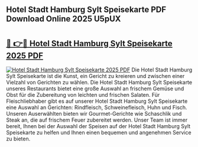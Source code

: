 ## Hotel Stadt Hamburg Sylt Speisekarte PDF Download Online 2025 U5pUX

# <h2><a href="http://gc8opwx.nevu.top/?p=Hotel+Stadt+Hamburg+Sylt+Speisekarte">🔗 👉🔴 Hotel Stadt Hamburg Sylt Speisekarte 2025 PDF</a></h2>

[![Hotel Stadt Hamburg Sylt Speisekarte 2025 PDF](https://i.imgur.com/dBaPXMq.png)](http://gc8opwx.nevu.top/?p=Hotel+Stadt+Hamburg+Sylt+Speisekarte)
Die Hotel Stadt Hamburg Sylt Speisekarte ist die Kunst, ein Gericht zu kreieren und zwischen einer Vielzahl von Gerichten zu wählen. Die Hotel Stadt Hamburg Sylt Speisekarte unseres Restaurants bietet eine große Auswahl an frischem Gemüse und Obst für die Zubereitung von leichten und frischen Salaten. Für Fleischliebhaber gibt es auf unserer Hotel Stadt Hamburg Sylt Speisekarte eine Auswahl an Gerichten: Rindfleisch, Schweinefleisch, Huhn und Fisch. Unseren Auserwählten bieten wir Gourmet-Gerichte wie Schaschlik und Steak an, die auf frischem Feuer zubereitet werden. Unser Team ist immer bereit, Ihnen bei der Auswahl der Speisen auf der Hotel Stadt Hamburg Sylt Speisekarte zu helfen und Ihnen einen bequemen und angenehmen Service zu bieten.
